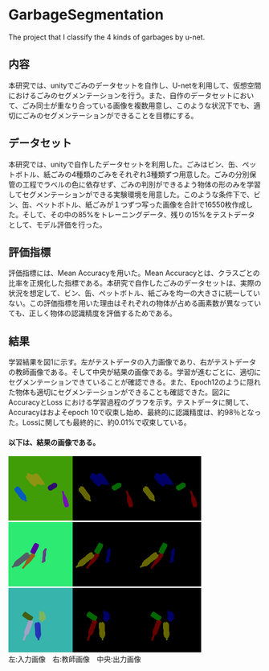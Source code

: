 # GarbageSegmentation
The project that I classify the 4 kinds of garbages by u-net.

## 内容  
本研究では、unityでごみのデータセットを自作し、U-netを利用して、仮想空間におけるごみのセグメンテーションを行う。また、自作のデータセットにおいて、ごみ同士が重なり合っている画像を複数用意し、このような状況下でも、適切にごみのセグメンテーションができることを目標にする。

## データセット  
本研究では、unityで自作したデータセットを利用した。ごみはビン、缶、ペットボトル、紙ごみの4種類のごみをそれぞれ3種類ずつ用意した。ごみの分別保管の工程でラベルの色に依存せず、ごみの判別ができるよう物体の形のみを学習してセグメンテーションができる実験環境を用意した。このような条件下で、ビン、缶、ペットボトル、紙ごみが１つずつ写った画像を合計で16550枚作成した。そして、その中の85%をトレーニングデータ、残りの15%をテストデータとして、モデル評価を行った。
 
## 評価指標  
評価指標には、Mean Accuracyを用いた。Mean Accuracyとは、クラスごとの比率を正規化した指標である。本研究で自作したごみのデータセットは、実際の状況を想定して、ビン、缶、ペットボトル、紙ごみを均一の大きさに統一していない。この評価指標を用いた理由はそれぞれの物体が占める画素数が異なっていても、正しく物体の認識精度を評価するためである。
  
## 結果  
学習結果を図1に示す。左がテストデータの入力画像であり、右がテストデータの教師画像である。そして中央が結果の画像である。学習が進むごとに、適切にセグメンテーションできていることが確認できる。また、Epoch12のように隠れた物体も適切にセグメンテーションができることも確認できた。図2にAccuracyとLoss における学習過程のグラフを示す。テストデータに関して、Accuracyはおよそepoch 10で収束し始め、最終的に認識精度は、約98％となった。Lossに関しても最終的に、約0.01%で収束している。

#### 以下は、結果の画像である。  
![epoch_36](https://github.com/obukoh/GarbageSegmentation/blob/master/result/20200108_1441/image/test/epoch_36.png "epoch_36")  
![epoch_45](https://github.com/obukoh/GarbageSegmentation/blob/master/result/20200108_1441/image/test/epoch_45.png "epoch_45")  
![epoch_24](https://github.com/obukoh/GarbageSegmentation/blob/master/result/20200108_1441/image/test/epoch_24.png "epoch_24")  
左:入力画像　右:教師画像　中央:出力画像
